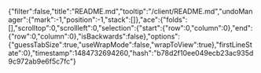 {"filter":false,"title":"README.md","tooltip":"/client/README.md","undoManager":{"mark":-1,"position":-1,"stack":[]},"ace":{"folds":[],"scrolltop":0,"scrollleft":0,"selection":{"start":{"row":0,"column":0},"end":{"row":0,"column":0},"isBackwards":false},"options":{"guessTabSize":true,"useWrapMode":false,"wrapToView":true},"firstLineState":0},"timestamp":1484732694260,"hash":"b78d2f10ee049ecb23ac935d9c972ab9e6f5c7fc"}